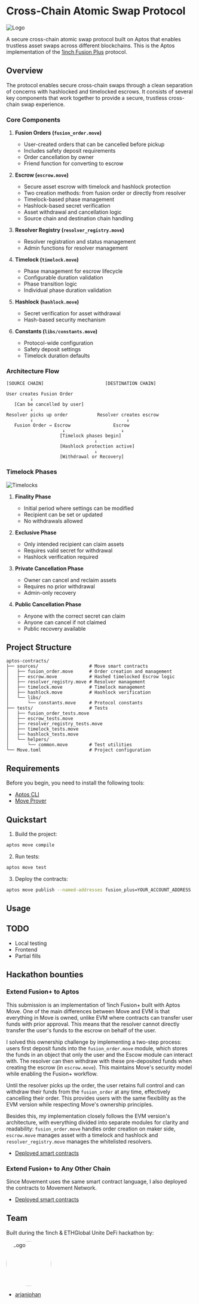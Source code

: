 # Cross-Chain Atomic Swap Protocol

![Logo](assets/logo.png)

A secure cross-chain atomic swap protocol built on Aptos that enables trustless asset swaps across different blockchains. This is the Aptos implementation of the [1inch Fusion Plus](https://github.com/1inch/cross-chain-swap) protocol.

## Overview

The protocol enables secure cross-chain swaps through a clean separation of concerns with hashlocked and timelocked escrows. It consists of several key components that work together to provide a secure, trustless cross-chain swap experience.

### Core Components

1. **Fusion Orders (`fusion_order.move`)**
   - User-created orders that can be cancelled before pickup
   - Includes safety deposit requirements
   - Order cancellation by owner
   - Friend function for converting to escrow

2. **Escrow (`escrow.move`)**
   - Secure asset escrow with timelock and hashlock protection
   - Two creation methods: from fusion order or directly from resolver
   - Timelock-based phase management
   - Hashlock-based secret verification
   - Asset withdrawal and cancellation logic
   - Source chain and destination chain handling

3. **Resolver Registry (`resolver_registry.move`)**
   - Resolver registration and status management
   - Admin functions for resolver management

4. **Timelock (`timelock.move`)**
   - Phase management for escrow lifecycle
   - Configurable duration validation
   - Phase transition logic
   - Individual phase duration validation

5. **Hashlock (`hashlock.move`)**
   - Secret verification for asset withdrawal
   - Hash-based security mechanism

6. **Constants (`libs/constants.move`)**
   - Protocol-wide configuration
   - Safety deposit settings
   - Timelock duration defaults

### Architecture Flow

```
[SOURCE CHAIN]                       [DESTINATION CHAIN]

User creates Fusion Order
         ↓
   [Can be cancelled by user]
         ↓
Resolver picks up order           Resolver creates escrow
         ↓                                   ↓
   Fusion Order → Escrow                Escrow
                     ↓                     ↓
                    [Timelock phases begin]
                                 ↓
                    [Hashlock protection active]
                                 ↓
                    [Withdrawal or Recovery]
```

### Timelock Phases

![Timelocks](assets/timelocks.png)

1. **Finality Phase**
   - Initial period where settings can be modified
   - Recipient can be set or updated
   - No withdrawals allowed

2. **Exclusive Phase**
   - Only intended recipient can claim assets
   - Requires valid secret for withdrawal
   - Hashlock verification required

3. **Private Cancellation Phase**
   - Owner can cancel and reclaim assets
   - Requires no prior withdrawal
   - Admin-only recovery

4. **Public Cancellation Phase**
   - Anyone with the correct secret can claim
   - Anyone can cancel if not claimed
   - Public recovery available

## Project Structure

```
aptos-contracts/
├── sources/                   # Move smart contracts
│   ├── fusion_order.move      # Order creation and management
│   ├── escrow.move            # Hashed timelocked Escrow logic
│   ├── resolver_registry.move # Resolver management
│   ├── timelock.move          # Timelock management
│   ├── hashlock.move          # Hashlock verification
│   └── libs/
│       └── constants.move     # Protocol constants
├── tests/                     # Tests
│   ├── fusion_order_tests.move
│   ├── escrow_tests.move
│   ├── resolver_registry_tests.move
│   ├── timelock_tests.move
│   ├── hashlock_tests.move
│   └── helpers/
│       └── common.move        # Test utilities
└── Move.toml                  # Project configuration
```


## Requirements

Before you begin, you need to install the following tools:

- [Aptos CLI](https://aptos.dev/tools/aptos-cli/)
- [Move Prover](https://aptos.dev/tools/install-move-prover/)

## Quickstart

1. Build the project:
```bash
aptos move compile
```

2. Run tests:
```bash
aptos move test
```

3. Deploy the contracts:
```bash
aptos move publish --named-addresses fusion_plus=YOUR_ACCOUNT_ADDRESS
```

## Usage

<!-- TODO: Replace this with user friendly scripts -->

## TODO

- Local testing
- Frontend
- Partial fills

## Hackathon bounties

### Extend Fusion+ to Aptos

This submission is an implementation of 1inch Fusion+ built with Aptos Move. One of the main differences between Move and EVM is that everything in Move is owned, unlike EVM where contracts can transfer user funds with prior approval. This means that the resolver cannot directly transfer the user's funds to the escrow on behalf of the user.

I solved this ownership challenge by implementing a two-step process: users first deposit funds into the `fusion_order.move` module, which stores the funds in an object that only the user and the Escow module can interact with. The resolver can then withdraw with these pre-deposited funds when creating the escrow (in `escrow.move`). This maintains Move's security model while enabling the Fusion+ workflow.

Until the resolver picks up the order, the user retains full control and can withdraw their funds from the `fusion_order` at any time, effectively cancelling their order. This provides users with the same flexibility as the EVM version while respecting Move's ownership principles.

Besides this, my implementation closely follows the EVM version's architecture, with everything divided into separate modules for clarity and readability: `fusion_order.move` handles order creation on maker side, `escrow.move` manages asset with a timelock and hashlock and `resolver_registry.move` manages the whitelisted resolvers.

- [Deployed smart contracts]()

### Extend Fusion+ to Any Other Chain
Since Movement uses the same smart contract language, I also deployed the contracts to Movement Network.

- [Deployed smart contracts]()

## Team

Built during the 1inch & ETHGlobal Unite DeFi hackathon by:

<div>
  <img src="assets/milady.jpg" alt="Logo" width="120" height="120" style="border-radius: 50%; object-fit: cover; ">

  - [arjanjohan](https://x.com/arjanjohan/)
</div>

